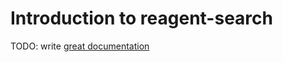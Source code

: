# Introduction to reagent-search

TODO: write [great documentation](http://jacobian.org/writing/great-documentation/what-to-write/)

